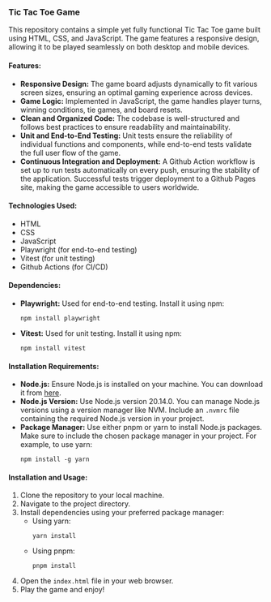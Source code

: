 ### Tic Tac Toe Game

This repository contains a simple yet fully functional Tic Tac Toe game built using HTML, CSS, and JavaScript. The game features a responsive design, allowing it to be played seamlessly on both desktop and mobile devices.

#### Features:
- **Responsive Design:** The game board adjusts dynamically to fit various screen sizes, ensuring an optimal gaming experience across devices.
- **Game Logic:** Implemented in JavaScript, the game handles player turns, winning conditions, tie games, and board resets.
- **Clean and Organized Code:** The codebase is well-structured and follows best practices to ensure readability and maintainability.
- **Unit and End-to-End Testing:** Unit tests ensure the reliability of individual functions and components, while end-to-end tests validate the full user flow of the game.
- **Continuous Integration and Deployment:** A Github Action workflow is set up to run tests automatically on every push, ensuring the stability of the application. Successful tests trigger deployment to a Github Pages site, making the game accessible to users worldwide.

#### Technologies Used:
- HTML
- CSS
- JavaScript
- Playwright (for end-to-end testing)
- Vitest (for unit testing)
- Github Actions (for CI/CD)

#### Dependencies:
- **Playwright:** Used for end-to-end testing. Install it using npm:
    ```
    npm install playwright
    ```

- **Vitest:** Used for unit testing. Install it using npm:
    ```
    npm install vitest
    ```

#### Installation Requirements:
- **Node.js:** Ensure Node.js is installed on your machine. You can download it from [here](https://nodejs.org/).
- **Node.js Version:** Use Node.js version 20.14.0. You can manage Node.js versions using a version manager like NVM. Include an `.nvmrc` file containing the required Node.js version in your project.
- **Package Manager:** Use either pnpm or yarn to install Node.js packages. Make sure to include the chosen package manager in your project. For example, to use yarn:
    ```
    npm install -g yarn
    ```

#### Installation and Usage:
1. Clone the repository to your local machine.
2. Navigate to the project directory.
3. Install dependencies using your preferred package manager:
    - Using yarn:
        ```
        yarn install
        ```
    - Using pnpm:
        ```
        pnpm install
        ```
4. Open the `index.html` file in your web browser.
5. Play the game and enjoy!
